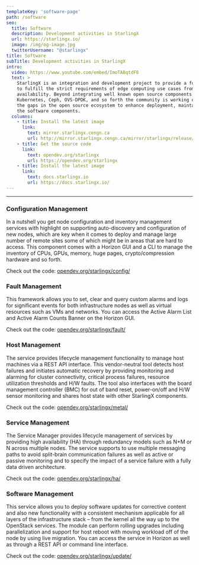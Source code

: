 ```yaml
---
templateKey: 'software-page'
path: /software
seo:
  title: Software
  description: Development activities in StarlingX
  url: https://starlingx.io/
  image: /img/og-image.jpg
  twitterUsername: "@starlingx"
title: Software
subTitle: Development activities in StarlingX
intro:
  video: https://www.youtube.com/embed/ImoTABqtdF8
  text: >
    StarlingX is an integration and development project to provide a full software stack suitable 
    to fulfill the strict requirements of edge computing use cases from security to high 
    availability. Beyond integrating well known open source components such as OpenStack modules, 
    Kubernetes, Ceph, OVS-DPDK, and so forth the community is working on new services to fill in 
    the gaps in the open source ecosystem to enhance deployment, maintainability and operation of 
    the software components.
  columns:
    - title: Install the latest image
      link:
        text: mirror.starlingx.cengn.ca
        url: http://mirror.starlingx.cengn.ca/mirror/starlingx/release/
    - title: Get the source code
      link: 
        text: opendev.org/starlingx
        url: https://opendev.org/starlingx
    - title: Install the latest image
      link:
        text: docs.starlingx.io
        url: https://docs.starlingx.io/
---
```


---

### Configuration Management

In a nutshell you get node configuration and inventory management services with highlight on supporting auto-discovery and configuration of new nodes, which are key when it comes to deploy and manage large number of remote sites some of which might be in areas that are hard to access. This component comes with a Horizon GUI and a CLI to manage the inventory of CPUs, GPUs, memory, huge pages, crypto/compression hardware and so forth.

Check out the code: [opendev.org/starlingx/config/](https://opendev.org/starlingx/config/)

### Fault Management

This framework allows you to set, clear and query custom alarms and logs for significant events for both infrastructure nodes as well as virtual resources such as VMs and networks. You can access the Active Alarm List and Active Alarm Counts Banner on the Horizon GUI.

Check out the code: [opendev.org/starlingx/fault/](https://opendev.org/starlingx/fault/)

### Host Management

The service provides lifecycle management functionality to manage host machines via a REST API interface. This vendor-neutral tool detects host failures and initiates automatic recovery by providing monitoring and alarming for cluster connectivity, critical process failures, resource utilization thresholds and H/W faults. The tool also interfaces with the board management controller (BMC) for out of band reset, power-on/off and H/W sensor monitoring and shares host state with other StarlingX components.

Check out the code: [opendev.org/starlingx/metal/](https://opendev.org/starlingx/metal/)

### Service Management

The Service Manager provides lifecycle management of services by providing high availability (HA) through redundancy models such as N+M or N across multiple nodes. The service supports to use multiple messaging paths to avoid split-brain communication failures as well as active or passive monitoring and to specify the impact of a service failure with a fully data driven architecture.

Check out the code: [opendev.org/starlingx/ha/](https://opendev.org/starlingx/ha/)

### Software Management

This service allows you to deploy software updates for corrective content and also new functionality with a consistent mechanism applicable for all layers of the infrastructure stack – from the kernel all the way up to the OpenStack services. The module can perform rolling upgrades including parallelization and support for host reboot with moving workload off of the node by using live migration. You can access the service in Horizon as well as through a REST API or command line interface.

Check out the code: [opendev.org/starlingx/update/](https://opendev.org/starlingx/update/)
